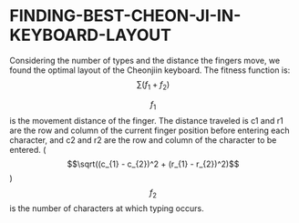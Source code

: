 # FINDING-BEST-CHEON-JI-IN-KEYBOARD-LAYOUT
Considering the number of types and the distance the fingers move, we found the optimal layout of the Cheonjiin keyboard.
The fitness function is: $$\sum (f_{1} + f_{2})$$

$$f_{1}$$ is the movement distance of the finger. The distance traveled is c1 and r1 are the row and column of the current finger position before entering each character, and c2 and r2 are the row and column of the character to be entered. ($$\sqrt((c_{1} - c_{2})^2 + (r_{1} - r_{2})^2)$$)
$$f_{2}$$ is the number of characters at which typing occurs.
